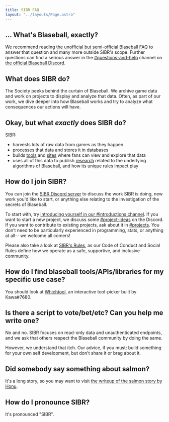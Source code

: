 ```yaml
---
title: SIBR FAQ
layout: "../layouts/Page.astro"
---
```


## ... What's Blaseball, exactly?

We recommend reading [the unofficial but semi-official Blaseball FAQ](https://docs.google.com/document/d/1hmTbrINnfRoM62KoJNKk6lLxbAMRr3auTNQneNbOCoQ/edit) to answer that question and many more outside SIBR's scope. Further questions can find a serious answer in the [#questions-and-help](https://discord.com/channels/706414667958059078/744608883619791148/912703279476121620) channel on [the official Blaseball Discord](https://discord.gg/blaseball).

## What does SIBR do?

The Society peeks behind the curtain of Blaseball. We archive game data and work on projects to display and analyze that data. Often, as part of our work, we dive deeper into how Blaseball works and try to analyze what consequences our actions will have.

## Okay, but what *exactly* does SIBR do?

SIBR:

* harvests lots of raw data from games as they happen
* processes that data and stores it in databases
* builds [tools](https://whichtool.sibr.dev/) and [sites](https://blaseball-reference.com/) where fans can view and explore that data
* uses all of this data to publish [research](https://research.blaseball-reference.com/) related to the underlying algorithms of Blaseball, and how its unique rules impact play

## How do I join SIBR?

You can join the [SIBR Discord server](https://discord.gg/FfnScUn) to discuss the work SIBR is doing, new work you'd like to start, or anything else relating to the investigation of the secrets of Blaseball.

To start with, try [introducing yourself in our #introductions channel](https://discord.com/channels/738107179294523402/756562246548586597). If you want to start a new project, we discuss some [#project-ideas](https://discord.com/channels/738107179294523402/748343986678136953) on the Discord. If you want to contribute to existing projects, ask about it in [#projects](https://discord.com/channels/738107179294523402/748343986678136953). You don’t need to be particularly experienced in programming, stats, or anything at all-- we welcome all comers!

Please also take a look at [SIBR's Rules](https://rules.sibr.dev/), as our Code of Conduct and Social Rules define how we operate as a safe, supportive, and inclusive community.

## How do I find blaseball tools/APIs/libraries for my specific use case?

You should look at [Whichtool](https://whichtool.sibr.dev), an interactive tool-picker built by Kawa#7680.

## Is there a script to vote/bet/etc? Can you help me write one?

No and no. SIBR focuses on read-only data and unauthenticated endpoints, and we ask that others respect the Blaseball community by doing the same.

However, we understand that itch. Our advice, if you must: build something for your own self development, but don't share it or brag about it.

## Did somebody say something about salmon?

It's a long story, so you may want to visit [the writeup of the salmon story by Honu](https://salmon.sibr.dev/steve.html).

## How do I pronounce SIBR?

It's pronounced "SIBR".
